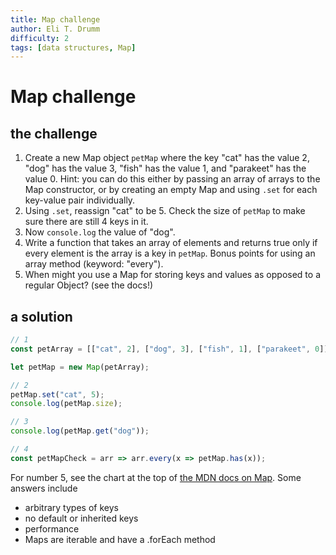 ```yaml
---
title: Map challenge
author: Eli T. Drumm
difficulty: 2
tags: [data structures, Map]
---
```


# Map challenge

## the challenge

1. Create a new Map object `petMap` where the key "cat" has the value 2, "dog" has the value 3, "fish" has the value 1, and "parakeet" has the value 0. Hint: you can do this either by passing an array of arrays to the Map constructor, or by creating an empty Map and using `.set` for each key-value pair individually.
2. Using `.set`, reassign "cat" to be 5. Check the size of `petMap` to make sure there are still 4 keys in it.
3. Now `console.log` the value of "dog".
4. Write a function that takes an array of elements and returns true only if every element is the array is a key in `petMap`. Bonus points for using an array method (keyword: "every").
5. When might you use a Map for storing keys and values as opposed to a regular Object? (see the docs!)




## a solution

```js
// 1
const petArray = [["cat", 2], ["dog", 3], ["fish", 1], ["parakeet", 0]];

let petMap = new Map(petArray);

// 2
petMap.set("cat", 5);
console.log(petMap.size);

// 3
console.log(petMap.get("dog"));

// 4
const petMapCheck = arr => arr.every(x => petMap.has(x));
```


For number 5, see the chart at the top of [the MDN docs on Map](https://developer.mozilla.org/en-US/docs/Web/JavaScript/Reference/Global_Objects/Map). Some answers include
- arbitrary types of keys
- no default or inherited keys
- performance
- Maps are iterable and have a .forEach method